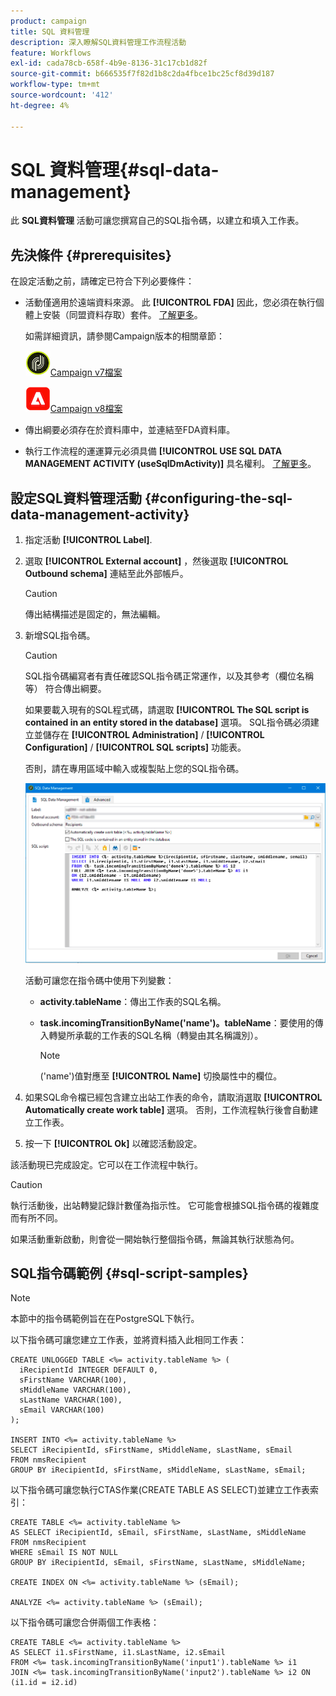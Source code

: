 ```yaml
---
product: campaign
title: SQL 資料管理
description: 深入瞭解SQL資料管理工作流程活動
feature: Workflows
exl-id: cada78cb-658f-4b9e-8136-31c17cb1d82f
source-git-commit: b666535f7f82d1b8c2da4fbce1bc25cf8d39d187
workflow-type: tm+mt
source-wordcount: '412'
ht-degree: 4%

---
```


# SQL 資料管理{#sql-data-management}



此 **SQL資料管理** 活動可讓您撰寫自己的SQL指令碼，以建立和填入工作表。

## 先決條件 {#prerequisites}

在設定活動之前，請確定已符合下列必要條件：

* 活動僅適用於遠端資料來源。 此 **[!UICONTROL FDA]** 因此，您必須在執行個體上安裝（同盟資料存取）套件。 [了解更多](../../installation/using/about-fda.md)。

  如需詳細資訊，請參閱Campaign版本的相關章節：

  ![](assets/do-not-localize/v7.jpeg)[Campaign v7檔案](../../installation/using/about-fda.md)

  ![](assets/do-not-localize/v8.png)[Campaign v8檔案](https://experienceleague.adobe.com/docs/campaign/campaign-v8/connect/fda.html?lang=zh-Hant)

* 傳出綱要必須存在於資料庫中，並連結至FDA資料庫。
* 執行工作流程的運運算元必須具備 **[!UICONTROL USE SQL DATA MANAGEMENT ACTIVITY (useSqlDmActivity)]** 具名權利。 [了解更多](../../platform/using/access-management-named-rights.md)。

## 設定SQL資料管理活動 {#configuring-the-sql-data-management-activity}

1. 指定活動 **[!UICONTROL Label]**.
1. 選取 **[!UICONTROL External account]** ，然後選取 **[!UICONTROL Outbound schema]** 連結至此外部帳戶。

   >[!CAUTION]
   >
   >傳出結構描述是固定的，無法編輯。

1. 新增SQL指令碼。

   >[!CAUTION]
   >
   >SQL指令碼編寫者有責任確認SQL指令碼正常運作，以及其參考（欄位名稱等） 符合傳出綱要。

   如果要載入現有的SQL程式碼，請選取 **[!UICONTROL The SQL script is contained in an entity stored in the database]** 選項。 SQL指令碼必須建立並儲存在 **[!UICONTROL Administration]** / **[!UICONTROL Configuration]** / **[!UICONTROL SQL scripts]** 功能表。

   否則，請在專用區域中輸入或複製貼上您的SQL指令碼。

   ![](assets/sql_datamanagement.png)

   活動可讓您在指令碼中使用下列變數：

   * **activity.tableName**：傳出工作表的SQL名稱。
   * **task.incomingTransitionByName(&#39;name&#39;)。tableName**：要使用的傳入轉變所承載的工作表的SQL名稱（轉變由其名稱識別）。

     >[!NOTE]
     >
     >(&#39;name&#39;)值對應至 **[!UICONTROL Name]** 切換屬性中的欄位。

1. 如果SQL命令檔已經包含建立出站工作表的命令，請取消選取 **[!UICONTROL Automatically create work table]** 選項。 否則，工作流程執行後會自動建立工作表。
1. 按一下 **[!UICONTROL Ok]** 以確認活動設定。

該活動現已完成設定。它可以在工作流程中執行。

>[!CAUTION]
>
>執行活動後，出站轉變記錄計數僅為指示性。 它可能會根據SQL指令碼的複雜度而有所不同。
>  
>如果活動重新啟動，則會從一開始執行整個指令碼，無論其執行狀態為何。

## SQL指令碼範例 {#sql-script-samples}

>[!NOTE]
>
>本節中的指令碼範例旨在在PostgreSQL下執行。

以下指令碼可讓您建立工作表，並將資料插入此相同工作表：

```
CREATE UNLOGGED TABLE <%= activity.tableName %> (
  iRecipientId INTEGER DEFAULT 0,
  sFirstName VARCHAR(100),
  sMiddleName VARCHAR(100),
  sLastName VARCHAR(100),
  sEmail VARCHAR(100)
);

INSERT INTO <%= activity.tableName %>
SELECT iRecipientId, sFirstName, sMiddleName, sLastName, sEmail
FROM nmsRecipient
GROUP BY iRecipientId, sFirstName, sMiddleName, sLastName, sEmail;
```

以下指令碼可讓您執行CTAS作業(CREATE TABLE AS SELECT)並建立工作表索引：

```
CREATE TABLE <%= activity.tableName %>
AS SELECT iRecipientId, sEmail, sFirstName, sLastName, sMiddleName
FROM nmsRecipient
WHERE sEmail IS NOT NULL
GROUP BY iRecipientId, sEmail, sFirstName, sLastName, sMiddleName;

CREATE INDEX ON <%= activity.tableName %> (sEmail);

ANALYZE <%= activity.tableName %> (sEmail);
```

以下指令碼可讓您合併兩個工作表格：

```
CREATE TABLE <%= activity.tableName %>
AS SELECT i1.sFirstName, i1.sLastName, i2.sEmail
FROM <%= task.incomingTransitionByName('input1').tableName %> i1
JOIN <%= task.incomingTransitionByName('input2').tableName %> i2 ON (i1.id = i2.id)
```
